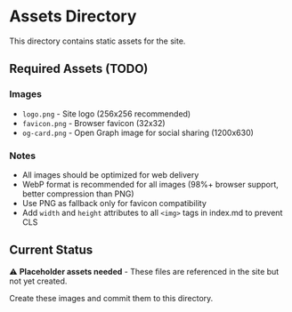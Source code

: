 # Assets Directory

This directory contains static assets for the site.

## Required Assets (TODO)

### Images
- `logo.png` - Site logo (256x256 recommended)
- `favicon.png` - Browser favicon (32x32)
- `og-card.png` - Open Graph image for social sharing (1200x630)

### Notes
- All images should be optimized for web delivery
- WebP format is recommended for all images (98%+ browser support, better compression than PNG)
- Use PNG as fallback only for favicon compatibility
- Add `width` and `height` attributes to all `<img>` tags in index.md to prevent CLS

## Current Status
⚠️ **Placeholder assets needed** - These files are referenced in the site but not yet created.

Create these images and commit them to this directory.
